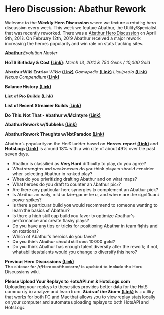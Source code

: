 # Hero Discussion: Abathur Rework
  
Welcome to the **Weekly Hero Discussion** where we feature a rotating hero discussion every week.  This week we feature Abathur, the Utility/Specialist that was recently reworked.  There was a [Abathur Hero Discussion](https://www.reddit.com/r/heroesofthestorm/comments/8axrsc/hero_discussion_abathur/) on April 9th, 2018.  On February 12th, 2019 Abathur received a major rework increasing the heroes popularity and win rate on stats tracking sites.

[**Abathur**](https://vignette.wikia.nocookie.net/heroesofthestorm/images/1/17/Abathur_box_art.jpg/revision/latest?cb=20170714200423) *Evolution Master*

**HoTS Birthday & Cost** [**(Link)**](https://heroesofthestorm.gamepedia.com/List_of_heroes_by_release_date): *March 13, 2014 & 750 Gems / 10,000 Gold*

**Abathur Wiki Entries** *Wikia* [**(Link)**](http://heroesofthestorm.wikia.com/wiki/Abathur) *Gamepedia* [**(Link)**](https://heroesofthestorm.gamepedia.com/Abathur) *Liquipedia* [**(Link)**](http://liquipedia.net/heroes/Abathur) *Nexus Compendium* [**(Link)**](http://nexuscompendium.com/hero.php?h=abathur) 

**Balance History** [**(Link)**](https://heroespatchnotes.com/hero/abathur.html)  
  
**List of Pro Builds** [**(Link)**](https://lerhond.pl/probuilds/Abathur/)  

**List of Recent Streamer Builds** [**(Link)**](https://heroesshare.net/games/hero/1)  

**Do This. Not That - Abathur w/McIntyre** [**(Link)**](https://www.youtube.com/watch?v=3CbnDivG-i0)

**Abathur Rework w/Nubkeks** [**(Link)**](https://www.youtube.com/watch?v=_zzbaR4o5UU)

**Abathur Rework Thoughts w/NotParadox** [**(Link)**](https://www.youtube.com/watch?v=MrPPgQVX0cs)

Abathur's popularity on the HotS ladder based on **Heroes.report** [**(Link)**](https://heroes.report/heroes/Abathur) and **HotsLogs** [**(Link)**](https://www.hotslogs.com/Sitewide/HeroDetails?Hero=Abathur) is around 18% with a win rate of about 49% over the past seven days.
  
* Abathur is classified as **Very Hard** difficulty to play, do you agree?  
* What strengths and weaknesses do you think players should consider when selecting Abathur in ranked play?  
* When do you prioritizing drafting Abathur and on what maps?  
* What heroes do you draft to counter an Abathur pick?  
* Are there any particular hero synergies to complement an Abathur pick?  
* Is Abathur an early, mid or late-game hero, and where are the significant power spikes?  
* Is there a particular build you would recommend to someone wanting to learn the basics of Abathur?  
* Is there a high skill cap build you favor to optimize Abathur's performance and create flashy plays?  
* Do you have any tips or tricks for positioning Abathur in team fights and on rotations?  
* Which of Abathur's heroics do you favor?  
* Do you think Abathur should still cost 10,000 gold?  
* Do you think Abathur has enough talent diversity after the rework; if not, what abilities/talents would you change to diversify this hero?  
  
**Previous Hero Discussions** [**(Link)**](https://www.reddit.com/r/heroesofthestorm/wiki/herodiscussions)  
The sidebar for /r/Heroesofthestorm/ is updated to include the Hero Discussions wiki.  
  
**Please Upload Your Replays to HotsAPI.net & HotsLogs.com**  
Uploading your replays to these sites provides better data for the HotS community to analyze and learn from. **Stats of the Storm** [**(Link)**](https://ebshimizu.github.io/stats-of-the-storm/) is a utility that works for both PC and Mac that allows you to view replay stats locally on your computer and automate uploading replays to both HotsAPI and HotsLogs.
